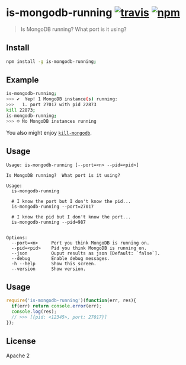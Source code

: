 # is-mongodb-running [![travis][travis_img]][travis_url] [![npm][npm_img]][npm_url]

> Is MongoDB running?  What port is it using?

## Install

```bash
npm install -g is-mongodb-running;
```

## Example

```bash
is-mongodb-running;
>>> ✔  Yep! 1 MongoDB instance(s) running:
>>>   1. port 27017 with pid 22873
kill 22873;
is-mongodb-running;
>>> ☹ No MongoDB instances running
```

You also might enjoy [`kill-mongodb`](http://npm.im/kill-mongodb).

## Usage

```text
Usage: is-mongodb-running [--port=<n> --pid=<pid>]

Is MongoDB running?  What port is it using?

Usage:
  is-mongodb-running

  # I know the port but I don't know the pid...
  is-mongodb-running --port=27017

  # I know the pid but I don't know the port...
  is-mongodb-running --pid=987


Options:
  --port=<n>     Port you think MongoDB is running on.
  --pid=<pid>    Pid you think MongoDB is running on.
  --json         Ouput results as json [Default: `false`].
  --debug        Enable debug messages.
  -h --help      Show this screen.
  --version      Show version.
```

## Usage

```javascript
require('is-mongodb-running')(function(err, res){
  if(err) return console.error(err);
  console.log(res);
  // >>> [{pid: <12345>, port: 27017}]
});
```

## License

Apache 2

[travis_img]: https://img.shields.io/travis/mongodb-js/is-mongodb-running.svg
[travis_url]: https://travis-ci.org/mongodb-js/is-mongodb-running
[npm_img]: https://img.shields.io/npm/v/is-mongodb-running.svg
[npm_url]: https://npmjs.org/package/is-mongodb-running
